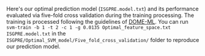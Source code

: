 Here's our optimal prediction model (`ISGPRE.model.txt`) and its performance evaluated via five-fold cross validation during the training processing. The training  is processed following the guidelines of [DOME-ML](https://dome-ml.org/guidelines). You can run `svm-train -b 1 -t 2 -c 1 -g 0.0135 Optimal_feature_space.txt ISGPRE.model.txt` in the `ISGPRE/Optimal_SVM_model/Five_fold_cross_validation/` folder to reproduce our prediction model.
